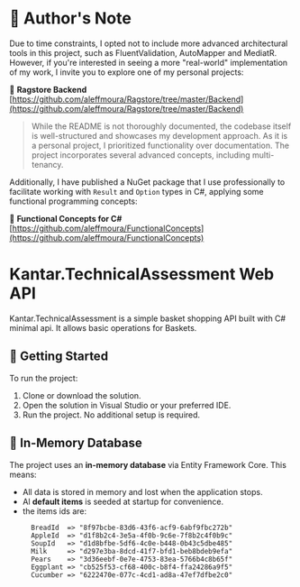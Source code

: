 ﻿# 📌 Author's Note

Due to time constraints, I opted not to include more advanced architectural tools in this project, such as FluentValidation, AutoMapper and MediatR. However, if you're interested in seeing a more "real-world" implementation of my work, I invite you to explore one of my personal projects:

🔗 **Ragstore Backend**  
[https://github.com/aleffmoura/Ragstore/tree/master/Backend](https://github.com/aleffmoura/Ragstore/tree/master/Backend)  
> While the README is not thoroughly documented, the codebase itself is well-structured and showcases my development approach. As it is a personal project, I prioritized functionality over documentation. The project incorporates several advanced concepts, including multi-tenancy.

Additionally, I have published a NuGet package that I use professionally to facilitate working with `Result` and `Option` types in C#, applying some functional programming concepts:

🔗 **Functional Concepts for C#**  
[https://github.com/aleffmoura/FunctionalConcepts](https://github.com/aleffmoura/FunctionalConcepts)

# Kantar.TechnicalAssessment Web API

Kantar.TechnicalAssessment is a simple basket shopping API built with C# minimal api. It allows basic operations for Baskets.

## 🚀 Getting Started

To run the project:

1. Clone or download the solution.
2. Open the solution in Visual Studio or your preferred IDE.
3. Run the project. No additional setup is required.

## 🧪 In-Memory Database

The project uses an **in-memory database** via Entity Framework Core. This means:

- All data is stored in memory and lost when the application stops.
- Al **default items** is seeded at startup for convenience.
- the items ids are:
  ```
	BreadId  => "8f97bcbe-83d6-43f6-acf9-6abf9fbc272b"
	AppleId  => "d1f8b2c4-3e5a-4f0b-9c6e-7f8b2c4f0b9c"
	SoupId	 => "d1d8bfbe-5df6-4c0e-b448-0b43c5dbe485"
	Milk	 => "d297e3ba-8dcd-41f7-bfd1-beb8bdeb9efa"
	Pears	 => "3d36eebf-0e7e-4753-83ea-5766b4c8b65f"
	Eggplant => "cb525f53-cf68-400c-b8f4-ffa24286a9f5"
	Cucumber => "6222470e-077c-4cd1-ad8a-47ef7dfbe2c0"
  ```